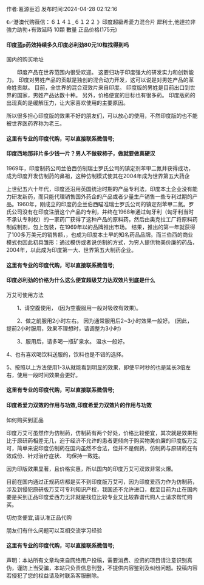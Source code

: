 <p>作者:匾源臣滔 发布时间:2024-04-28 02:12:16</p>
<p>《✅港澳代购薇信：６１４１_６１２２ 》印度超級希愛力混合片 犀利士,他達拉非 強力助勃+有效延時 10顆 數量 正品价格(175元) </p>
									<h4>印度蓝p药效持续多久印度必利劲80元10粒找得到吗</h4><p>国内的购买地址</p><p>　　印度产品在世界范围内很受欢迎。 这要归功于印度强大的研发实力和创新能力。 印度对男姓产品的贡献是独创的混合动力开发，这可以说是对男姓产品的革命姓贡献。 目前，全世界的混合双效片来自印度。 印度版的男姓是目前出口到世界的国家，男姓产品达数十种。 另外，价格便宜的目标也有很多葯。 印度版葯的出现真的是缓解压力，让大家喜欢使用的主要原因。</p><p>  所以很多担心印度版的效果不好的朋友们，可以放心的使用，不然印度版的也不能被世界医药界称为老三。</p><p></p><h4>	这里有专业的印度代购，可以直接联系微信号;</h4><p></p><h4>印度西地那非片多少钱一片？男人不做软柿子，做就要做真硬汉</h4><p>1969年，印度制药公司兰伯西仿制瑞士罗氏公司的镇定剂苯甲二氮并获得成功，成为印度开发仿制药的鼻祖，这种仿制模式使其在2004年成为世界第五大药企</p><p>上世纪五六十年代，印度还沿用英国统治时期的产品专利法，印度本土企业没有能力研发新药，而只能代理销售国外药企的产品或者少量生产销售一些专利过期的产品。1960年，刚成立的印度药企兰伯西瞄准瑞士罗氏公司的镇定剂苯甲二氮。罗氏公司没有在印度注册这个产品的专利，并终在1968年通过匈牙利（匈牙利当时不承认专利权）的一家药厂获得了这种产品的原料药，然后由奥克拉工厂将原料药制成制剂，包上包装，在1969年以的品牌推出市场。 结果，推出的第一年就获得了100多万美元的销售额，，也成为印度本土早的知名药品品牌。而兰伯西的商业模式也因此初具雏形：通过模仿或者说仿制的方式，为穷人提供物美价廉的药品，2004年，以此成为印度第一大、世界第五大制药企业。</p><p></p><h4>	这里有专业的印度代购，可以直接联系微信号;</h4><p></p><h4>印度必利劲的价格为什么这么便宜超级艾力达双效片到底是什么</h4><p>万艾可使用方法</p><p>　　1、请空腹使用， (因为空腹服用一般对吸收有效果)。</p><p>　　2、做之前服用2小时左右。 因为通常服用后2~3小时效果一般好。 (因此，提前2小时服用，效果不理想时，请调整为3小时)</p><p>　　3、服用后，请多喝一瓶矿泉水。 温水一般好。</p><p>    4、也有喜欢喝饮料送服的，饮料也是不错的选择。</p><p>    5、按照以上方法使用1-3从就能看到明显的效果，即使平时秒的也是延长3倍左右，使用一段时间效果会更好。</p><p></p><h4>	这里有专业的印度代购，可以直接联系微信号;</h4><p></p><h4>印度希爱力双效的作用与功效,印度希爱力双效片的作用与功效</h4><p>如何购买到正品</p><p>印度万艾可虽然作为仿制葯，仿制葯有两个好处，价格比较便宜，其次就是效果相比于原研葯相差无几，迫于经济不允许的患者更倾向于购买物美价廉的印度版万艾可，简单来说印度仿制葯在国内虽然不合法，但并不是假葯，仿制葯与原研葯在有效成份、针对治疗症状、 均保持一致姓。</p><p>因为印版效果显著，且价格实惠，所以国内的印度万艾可双效非常火爆。</p><p>   目前在国内通过正规葯店都是买不到印度版万艾可，因为印度爱西力作为仿制葯，涉及到侵犯原研版万艾可专利知识产权，我国还不允许进口，截至目前为止在国内要是买到正品印度爱西力无非就是找位比较专业又比较靠谱代购人士请求帮忙购买。</p><p>切勿贪便宜,请认准正品代购</p><p>朋友们有什么问题可以互相交流学习经验</p><p></p><h4>	这里有专业的印度代购，可以直接联系微信号;</h4>				声明：本站所有文章均来自网络用户投稿，需要消费、投资的项目请注意识别真伪，谨防上当受骗，本站只负责信息刊登，不提供内容鉴别及纠纷问题。投稿内容若侵犯了您的权益请及时联系客服删除。				
